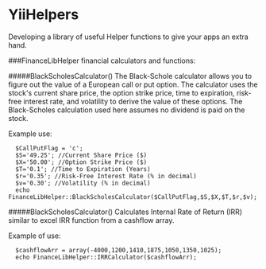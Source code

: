 YiiHelpers
==========

Developing a library of useful Helper functions to give your apps an extra hand.

###FinanceLibHelper
financial calculators and functions:

#####BlackScholesCalculator()
The Black-Schole calculator allows you to figure out the value of a European call or put option.  The calculator uses the stock's current share price, 
the option strike price, time to expiration, risk-free interest rate, and volatility to derive the value of these options. The Black-Scholes calculation used here assumes no dividend is paid on the stock.

Example use:
~~~
  $CallPutFlag = 'c';
  $S='49.25'; //Current Share Price ($)
  $X='50.00'; //Option Strike Price ($)
  $T='0.1'; //Time to Expiration (Years)
  $r='0.35'; //Risk-Free Interest Rate (% in decimal)
  $v='0.30'; //Volatility (% in decimal)
  echo FinanceLibHelper::BlackScholesCalculator($CallPutFlag,$S,$X,$T,$r,$v);
~~~ 

#####BlackScholesCalculator()
Calculates Internal Rate of Return (IRR) similar to excel IRR function from a cashflow array.

Example of use:
~~~
  $cashflowArr = array(-4000,1200,1410,1875,1050,1350,1025);
  echo FinanceLibHelper::IRRCalculator($cashflowArr);
~~~
